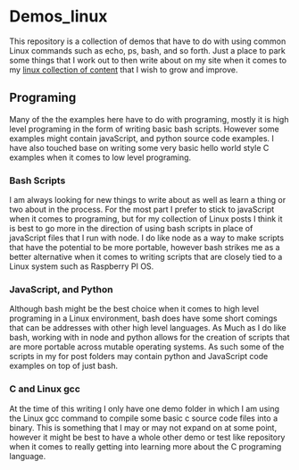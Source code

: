 # Demos_linux

This repository is a collection of demos that have to do with using common Linux commands such as echo, ps, bash, and so forth. Just a place to park some things that I work out to then write about on my site when it comes to my [linux collection of content](https://dustinpfister.github.io/categories/linux/) that I wish to grow and improve.

## Programing

Many of the the examples here have to do with programing, mostly it is high level programing in the form of writing basic bash scripts. However some examples might contain javaScript, and python source code examples. I have also touched base on writing some very basic hello world style C examples when it comes to low level programing.

### Bash Scripts

I am always looking for new things to write about as well as learn a thing or two about in the process. For the most part I prefer to stick to javaScript when it comes to programing, but for my collection of Linux posts I think it is best to go more in the direction of using bash scripts in place of javaScript files that I run with node. I do like node as a way to make scripts that have the potential to be more portable, however bash strikes me as a better alternative when it comes to writing scripts that are closely tied to a Linux system such as Raspberry PI OS.

### JavaScript, and Python

Although bash might be the best choice when it comes to high level programing in a Linux environment, bash does have some short comings that can be addresses with other high level languages. As Much as I do like bash, working with in node and python allows for the creation of scripts that are more portable across mutable operating systems. As such some of the scripts in my for post folders may contain python and JavaScript code examples on top of just bash.

### C and Linux gcc

At the time of this writing I only have one demo folder in which I am using the Linux gcc command to compile some basic c source code files into a binary. This is something that I may or may not expand on at some point, however it might be best to have a whole other demo or test like repository when it comes to really getting into learning more about the C programing language.